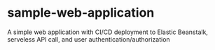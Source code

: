 # sample-web-application
A simple web application with CI/CD deployment to Elastic Beanstalk, serveless API call, and user authentication/authorization
